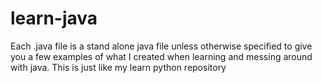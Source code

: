 # learn-java
Each .java file is a stand alone java file unless otherwise specified to give you a few examples of what I created when learning and messing around with java. This is just like my learn python repository
